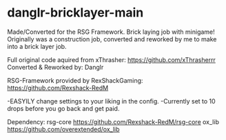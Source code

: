 # danglr-bricklayer-main
Made/Converted for the RSG Framework. Brick laying job with minigame!
Originally was a construction job, converted and reworked by me to make into a brick layer job.

Full original code aquired from xThrasher: https://github.com/xThrasherrr
Converted & Reworked by: Danglr

RSG-Framework provided by RexShackGaming: https://github.com/Rexshack-RedM

-EASYILY change settings to your liking in the config.
-Currently set to 10 drops before you go back and get paid.

Dependency: rsg-core https://github.com/Rexshack-RedM/rsg-core
            ox_lib https://github.com/overextended/ox_lib
